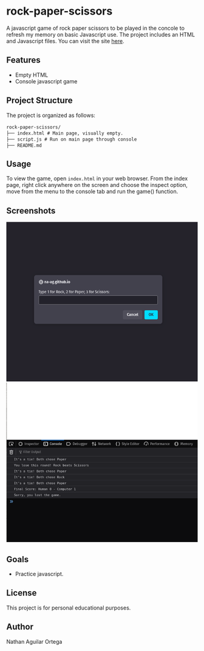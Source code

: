 # rock-paper-scissors

A javascript game of rock paper scissors to be played in the concole to refresh my memory on basic Javascript use. The project includes an HTML and Javascript files. You can visit the site [here](https://na-ag.github.io/rock-paper-scissors/).

## Features

- Empty HTML
- Console javascript game

## Project Structure

The project is organized as follows:

```
rock-paper-scissors/
├── index.html # Main page, visually empty.
├── script.js # Run on main page through console
├── README.md
```

## Usage

To view the game, open `index.html` in your web browser. From the index page, right click anywhere on the screen and choose the inspect option, move from the menu to the console tab and run the game() function.

## Screenshots

![Screenshot 1](./Screenshot1.png)
![Screenshot 2](./Screenshot2.png)

## Goals

- Practice javascript.

## License

This project is for personal educational purposes.

## Author

Nathan Aguilar Ortega
